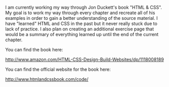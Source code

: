 I am currently working my way through Jon Duckett's book "HTML & CSS". My goal is to work my way through every chapter and recreate all of his examples in order to gain a better understanding of the source material. I have "learned" HTML and CSS in the past but it never really stuck due to lack of practice. I also plan on creating an additional exercise page that would be a summary of everything learned up until the end of the current chapter.

You can find the book here:

http://www.amazon.com/HTML-CSS-Design-Build-Websites/dp/1118008189

You can find the official website for the book here:

http://www.htmlandcssbook.com/code/

